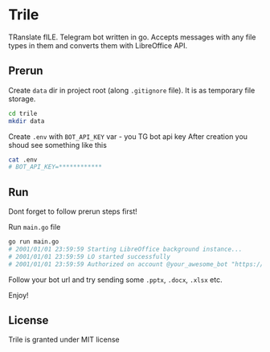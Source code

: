 # Trile

TRanslate fILE. Telegram bot written in go. Accepts messages with any
file types in them and converts them with LibreOffice API.

## Prerun

Create `data` dir in project root (along `.gitignore` file). It is as
temporary file storage.
```sh
cd trile
mkdir data
```

Create `.env` with `BOT_API_KEY` var - you TG bot api key
After creation you shoud see something like this
```sh
cat .env
# BOT_API_KEY=************
```

## Run

Dont forget to follow prerun steps first!

Run `main.go` file
```sh
go run main.go
# 2001/01/01 23:59:59 Starting LibreOffice background instance...
# 2001/01/01 23:59:59 LO started successfully
# 2001/01/01 23:59:59 Authorized on account @your_awesome_bot "https://t.me/your_awesome_bot"
```

Follow your bot url and try sending some `.pptx`, `.docx`, `.xlsx` etc.

Enjoy!

## License

Trile is granted under MIT license
